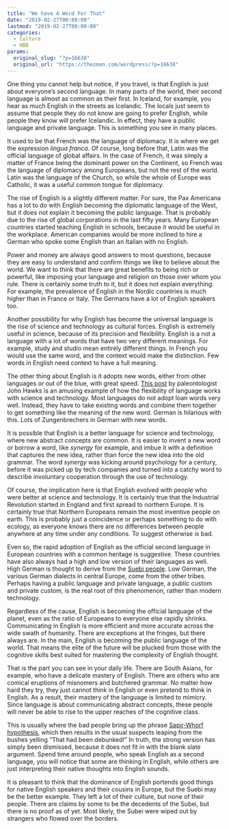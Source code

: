 ```yaml
---
title: "We have A Word For That"
date: "2019-02-27T00:00:00"
lastmod: "2019-02-27T00:00:00"
categories:
  - Culture
  - HBD
params:
  original_slug: "?p=16638"
  original_url: "https://thezman.com/wordpress/?p=16638"
---
```


One thing you cannot help but notice, if you travel, is that English is
just about everyone’s second language. In many parts of the world, their
second language is almost as common as their first. In Iceland, for
example, you hear as much English in the streets as Icelandic. The
locals just seem to assume that people they do not know are going to
prefer English, while people they know will prefer Icelandic. In effect,
they have a public language and private language. This is something you
see in many places.

It used to be that French was the language of diplomacy. It is where we
get the expression *lingua franca*. Of course, long before that, Latin
was the official language of global affairs. In the case of French, it
was simply a matter of France being the dominant power on the Continent,
so French was the language of diplomacy among Europeans, but not the
rest of the world. Latin was the language of the Church, so while the
whole of Europe was Catholic, it was a useful common tongue for
diplomacy.

The rise of English is a slightly different matter. For sure, the Pax
Americana has a lot to do with English becoming the diplomatic language
of the West, but it does not explain it becoming the public language.
That is probably due to the rise of global corporations in the last
fifty years. Many European countries started teaching English in
schools, because it would be useful in the workplace. American companies
would be more inclined to hire a German who spoke some English than an
Italian with no English.

Power and money are always good answers to most questions, because they
are easy to understand and confirm things we like to believe about the
world. We want to think that there are great benefits to being rich or
powerful, like imposing your language and religion on those over whom
you rule. There is certainly some truth to it, but it does not explain
everything. For example, the prevalence of English in the Nordic
countries is much higher than in France or Italy. The Germans have a lot
of English speakers too.

Another possibility for why English has become the universal language is
the rise of science and technology as cultural forces. English is
extremely useful in science, because of its precision and flexibility.
English is a not a language with a lot of words that have two very
different meanings. For example, study and studio mean entirely
different things. In French you would use the same word, and the context
would make the distinction. Few words in English need context to have a
full meaning.

The other thing about English is it adopts new words, either from other
languages or out of the blue, with great speed. [This
post](http://johnhawks.net/weblog/topics/communication/decolonizing-science-communication-zulu-2019.html)
by paleontologist John Hawks is an amusing example of how the
flexibility of language works with science and technology. Most
languages do not adopt loan words very well. Instead, they have to take
existing words and combine them together to get something like the
meaning of the new word. German is hilarious with this. Lots of
Zungenbrechers in German with new words.

It is possible that English is a better language for science and
technology, where new abstract concepts are common. It is easier to
invent a new word or borrow a word, like *synergy* for example, and
imbue it with a definition that captures the new idea, rather than force
the new idea into the old grammar. The word *synergy* was kicking around
psychology for a century, before it was picked up by tech companies and
turned into a catchy word to describe involuntary cooperation through
the use of technology.

Of course, the implication here is that English evolved with people who
were better at science and technology. It is certainly true that the
Industrial Revolution started in England and first spread to northern
Europe. It is certainly true that Northern Europeans remain the most
inventive people on earth. This is probably just a coincidence or
perhaps something to do with ecology, as everyone knows there are no
differences between people anywhere at any time under any conditions. To
suggest otherwise is bad.

Even so, the rapid adoption of English as the official second language
in European countries with a common heritage is suggestive. These
countries have also always had a high and low version of their languages
as well. High German is thought to derive from the [Suebi
people](https://en.wikipedia.org/wiki/Suebi). Low German, the various
German dialects in central Europe, come from the other tribes. Perhaps
having a public language and private language, a public custom and
private custom, is the real root of this phenomenon, rather than modern
technology.

Regardless of the cause, English is becoming the official language of
the planet, even as the ratio of Europeans to everyone else rapidly
shrinks. Communicating in English is more efficient and more accurate
across the wide swath of humanity. There are exceptions at the fringes,
but there always are. In the main, English is becoming the public
language of the world. That means the elite of the future will be
plucked from those with the cognitive skills best suited for mastering
the complexity of English thought.

That is the part you can see in your daily life. There are South Asians,
for example, who have a delicate mastery of English. There are others
who are comical eruptions of misnomers and butchered grammar. No matter
how hard they try, they just cannot think in English or even pretend to
think in English. As a result, their mastery of the language is limited
to mimicry. Since language is about communicating abstract concepts,
these people will never be able to rise to the upper reaches of the
cognitive class.

This is usually where the bad people bring up the phrase [Sapir-Whorf
hypothesis](https://en.wikipedia.org/wiki/Linguistic_relativity), which
then results in the usual suspects leaping from the bushes yelling “That
had been debunked!” In truth, the strong version has simply been
dismissed, because it does not fit in with the blank slate argument.
Spend time around people, who speak English as a second language, you
will notice that some are thinking in English, while others are just
interpreting their native thoughts into English sounds.

It is pleasant to think that the dominance of English portends good
things for native English speakers and their cousins in Europe, but the
Suebi may be the better example. They left a lot of their culture, but
none of their people. There are claims by some to be the decedents of
the Subei, but there is no proof as of yet. Most likely, the Subei were
wiped out by strangers who flowed over the borders.
